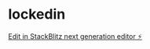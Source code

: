 # lockedin

[Edit in StackBlitz next generation editor ⚡️](https://stackblitz.com/~/github.com/NiishantGautam/lockedin)
